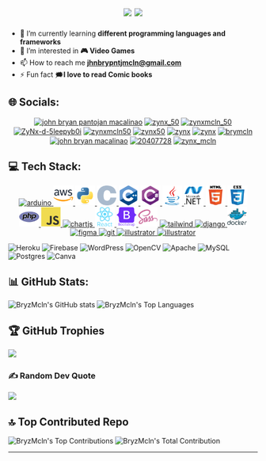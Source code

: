 <h1 align="center">
  <img width="10%" src="https://media0.giphy.com/media/KzJkzjggfGN5Py6nkT/giphy.gif?cid=ecf05e47qjg85psbj19i4as0jyjettm8o58u5jnt90dh6rgr&rid=giphy.gif">
  <a href="https://github.com/DenverCoder1/readme-typing-svg"><img src="https://readme-typing-svg.herokuapp.com?lines=👋+Hey,+my+name's+John+Bryan.;I+love+open-source.;I+love+learning.;&center=true&width=500&height=50"></a>
</h1>

- 🌱 I’m currently learning **different programming languages and frameworks**
- 👀 I’m interested in **🎮 Video Games**
- 📫 How to reach me **jhnbrypntjmcln@gmail.com**
- ⚡ Fun fact 🗯️**I love to read Comic books**

## 🌐 Socials:
<p align="center">
<!-- FACEBOOK -->
<a href="https://fb.com/john bryan pantojan macalinao" target="blank"><img align="center" src="https://raw.githubusercontent.com/rahuldkjain/github-profile-readme-generator/master/src/images/icons/Social/facebook.svg" alt="john bryan pantojan macalinao" height="30" width="40" /></a> 
<!-- INSTAGRAM -->
<a href="https://instagram.com/zynx_50" target="blank"><img align="center" src="https://raw.githubusercontent.com/rahuldkjain/github-profile-readme-generator/master/src/images/icons/Social/instagram.svg" alt="zynx_50" height="30" width="40" /></a>
<!-- TWITTER/X -->
<a href="https://twitter.com/zynxmcln_50" target="blank"><img align="center" src="https://raw.githubusercontent.com/rahuldkjain/github-profile-readme-generator/master/src/images/icons/Social/twitter.svg" alt="zynxmcln_50" height="30" width="40" /></a>
<!-- REDDIT -->
<a href="https://www.reddit.com/user/ZyNx-d-5leepyb0i/" target="blank"><img align="center" src="https://www.iconpacks.net/icons/2/free-reddit-logo-icon-2436-thumb.png" alt="ZyNx-d-5leepyb0i" height="30" width="30" /></a>
<!-- TIKTOK -->
<a href="https://www.tiktok.com/@zynxmcln50" target="blank"><img align="center" src="https://cdn.worldvectorlogo.com/logos/tiktok-1.svg" alt="zynxmcln50" height="30" width="30" /></a>
<!-- TWITCH -->
<a href="https://www.twitch.tv/zynx50" target="blank"><img align="center" src="https://cdn.iconscout.com/icon/free/png-256/free-twitch-logo-icon-download-in-svg-png-gif-file-formats--major-websites-set-pack-logos-icons-461838.png" alt="zynx50" height="30" width="30" /></a>
<!-- YOUTUBE -->
<a href="https://www.youtube.com/channel/UCA9WFWEMuLa8V9MBw2pBt2g" target="blank"><img align="center" src="https://raw.githubusercontent.com/rahuldkjain/github-profile-readme-generator/master/src/images/icons/Social/youtube.svg" alt="zynx" height="30" width="40" /></a>
<!-- PINTEREST -->
<a href="pinterest.com/ZyNx_50/" target="blank"><img align="center" src="https://www.svgrepo.com/show/183616/pinterest.svg" alt="zynx" height="30" width="40" /></a>
<!-- KAGGLE -->
<a href="https://kaggle.com/brymcln" target="blank"><img align="center" src="https://raw.githubusercontent.com/rahuldkjain/github-profile-readme-generator/master/src/images/icons/Social/kaggle.svg" alt="brymcln" height="30" width="40" /></a>
<!-- LINKED IN -->
<a href="https://linkedin.com/in/john bryan macalinao" target="blank"><img align="center" src="https://raw.githubusercontent.com/rahuldkjain/github-profile-readme-generator/master/src/images/icons/Social/linked-in-alt.svg" alt="john bryan macalinao" height="30" width="40" /></a>
<!-- STACKOVERFLOW -->
<a href="https://stackoverflow.com/users/20407728" target="blank"><img align="center" src="https://raw.githubusercontent.com/rahuldkjain/github-profile-readme-generator/master/src/images/icons/Social/stack-overflow.svg" alt="20407728" height="30" width="40" /></a>
<!-- LEETCODE -->
<a href="https://www.leetcode.com/zynx_mcln" target="blank"><img align="center" src="https://raw.githubusercontent.com/rahuldkjain/github-profile-readme-generator/master/src/images/icons/Social/leet-code.svg" alt="zynx_mcln" height="30" width="40" /></a>
</p>

## 💻 Tech Stack:
<p align="center">
<!-- Arduino -->
<a href="https://www.arduino.cc/" target="_blank" rel="noreferrer"> 
<img src="https://cdn.worldvectorlogo.com/logos/arduino-1.svg" alt="arduino" width="40" height="40"/> </a>
<!-- AWS -->
<a href="https://aws.amazon.com" target="_blank" rel="noreferrer">
<img src="https://raw.githubusercontent.com/devicons/devicon/master/icons/amazonwebservices/amazonwebservices-original-wordmark.svg" alt="aws" width="40" height="40"/>
</a>
<!-- Python -->
<a href="https://www.python.org" target="_blank" rel="noreferrer"> <img src="https://raw.githubusercontent.com/devicons/devicon/master/icons/python/python-original.svg" alt="python" width="40" height="40"/> </a>
<!-- C -->
<a href="https://www.cprogramming.com/" target="_blank" rel="noreferrer"> <img src="https://raw.githubusercontent.com/devicons/devicon/master/icons/c/c-original.svg" alt="c" width="40" height="40"/> </a>
<!-- C++ -->
<a href="https://www.w3schools.com/cpp/" target="_blank" rel="noreferrer"> <img src="https://raw.githubusercontent.com/devicons/devicon/master/icons/cplusplus/cplusplus-original.svg" alt="cplusplus" width="40" height="40"/> </a>
<!-- C# -->
<a href="https://www.w3schools.com/cs/" target="_blank" rel="noreferrer"> <img src="https://raw.githubusercontent.com/devicons/devicon/master/icons/csharp/csharp-original.svg" alt="csharp" width="40" height="40"/>
<!-- Java -->
<a href="https://www.java.com" target="_blank" rel="noreferrer"> <img src="https://raw.githubusercontent.com/devicons/devicon/master/icons/java/java-original.svg" alt="java" width="40" height="40"/> </a> 
</a>
<!-- .NET -->
<a href="https://dotnet.microsoft.com/" target="_blank" rel="noreferrer"> <img src="https://raw.githubusercontent.com/devicons/devicon/master/icons/dot-net/dot-net-original-wordmark.svg" alt="dotnet" width="40" height="40"/> </a>
<!-- HTML5 -->
<a href="https://www.w3.org/html/" target="_blank" rel="noreferrer"> <img src="https://raw.githubusercontent.com/devicons/devicon/master/icons/html5/html5-original-wordmark.svg" alt="html5" width="40" height="40"/> </a>
<!-- CSS3 -->
<a href="https://www.w3schools.com/css/" target="_blank" rel="noreferrer"> <img src="https://raw.githubusercontent.com/devicons/devicon/master/icons/css3/css3-original-wordmark.svg" alt="css3" width="40" height="40"/> </a>
<!-- PHP -->
<a href="https://www.php.net" target="_blank" rel="noreferrer"> <img src="https://raw.githubusercontent.com/devicons/devicon/master/icons/php/php-original.svg" alt="php" width="40" height="40"/> </a>
<!-- JavaScript -->
<a href="https://developer.mozilla.org/en-US/docs/Web/JavaScript" target="_blank" rel="noreferrer"> <img src="https://raw.githubusercontent.com/devicons/devicon/master/icons/javascript/javascript-original.svg" alt="javascript" width="40" height="40"/> </a>
<!-- Chart.js -->
<a href="https://www.chartjs.org" target="_blank" rel="noreferrer"> <img src="https://www.chartjs.org/media/logo-title.svg" alt="chartjs" width="40" height="40"/> </a>
<!-- React -->
<a href="https://reactjs.org/" target="_blank" rel="noreferrer"> <img src="https://raw.githubusercontent.com/devicons/devicon/master/icons/react/react-original-wordmark.svg" alt="react" width="40" height="40"/> </a>
<!-- Bootstrap -->
<a href="https://getbootstrap.com" target="_blank" rel="noreferrer"> <img src="https://raw.githubusercontent.com/devicons/devicon/master/icons/bootstrap/bootstrap-plain-wordmark.svg" alt="bootstrap" width="40" height="40"/> </a>
<!-- Sass -->
<a href="https://sass-lang.com" target="_blank" rel="noreferrer"> <img src="https://raw.githubusercontent.com/devicons/devicon/master/icons/sass/sass-original.svg" alt="sass" width="40" height="40"/> </a>
<!-- Tailwind CSS -->
<a href="https://tailwindcss.com/" target="_blank" rel="noreferrer"> <img src="https://www.vectorlogo.zone/logos/tailwindcss/tailwindcss-icon.svg" alt="tailwind" width="40" height="40"/> </a>
<!-- Django -->
<a href="https://www.djangoproject.com/" target="_blank" rel="noreferrer"> <img src="https://cdn.worldvectorlogo.com/logos/django.svg" alt="django" width="40" height="40"/> </a>
<!-- Docker -->
<a href="https://www.docker.com/" target="_blank" rel="noreferrer"> <img src="https://raw.githubusercontent.com/devicons/devicon/master/icons/docker/docker-original-wordmark.svg" alt="docker" width="40" height="40"/> </a>
<!-- Figma -->
<a href="https://www.figma.com/" target="_blank" rel="noreferrer"> <img src="https://www.vectorlogo.zone/logos/figma/figma-icon.svg" alt="figma" width="40" height="40"/> </a>
<!-- Git -->
<a href="https://git-scm.com/" target="_blank" rel="noreferrer"> <img src="https://www.vectorlogo.zone/logos/git-scm/git-scm-icon.svg" alt="git" width="40" height="40"/> </a>
<!-- Photoshop -->
<a href="https://www.adobe.com/in/products/photoshop.html" target="_blank" rel="noreferrer"> <img src="https://upload.wikimedia.org/wikipedia/commons/a/af/Adobe_Photoshop_CC_icon.svg" alt="illustrator" width="40" height="40"/> </a>
<!-- Illustrator -->
<a href="https://www.adobe.com/in/products/illustrator.html" target="_blank" rel="noreferrer"> <img src="https://www.vectorlogo.zone/logos/adobe_illustrator/adobe_illustrator-icon.svg" alt="illustrator" width="40" height="40"/> </a>
</p>

 ![Heroku](https://img.shields.io/badge/heroku-%23430098.svg?style=for-the-badge&logo=heroku&logoColor=white) 
 ![Firebase](https://img.shields.io/badge/firebase-%23039BE5.svg?style=for-the-badge&logo=firebase) 
 ![WordPress](https://img.shields.io/badge/WordPress-%23117AC9.svg?style=for-the-badge&logo=WordPress&logoColor=white) 
 ![OpenCV](https://img.shields.io/badge/opencv-%23white.svg?style=for-the-badge&logo=opencv&logoColor=white) 
 ![Apache](https://img.shields.io/badge/apache-%23D42029.svg?style=for-the-badge&logo=apache&logoColor=white) 
 ![MySQL](https://img.shields.io/badge/mysql-4479A1.svg?style=for-the-badge&logo=mysql&logoColor=white) 
 ![Postgres](https://img.shields.io/badge/postgres-%23316192.svg?style=for-the-badge&logo=postgresql&logoColor=white) 
 ![Canva](https://img.shields.io/badge/%20canva-%2331A8FF.svg?style=for-the-badge&logo=canva&logoColor=white)

## 📊 GitHub Stats:
![BryzMcln's GitHub stats](https://github-readme-stats.vercel.app/api?username=BryzMcln&show_icons=true&theme=dark&hide_border=false&include_all_commits=true&count_private=trueshow=reviews,discussions_started,discussions_answered,prs_merged,prs_merged_percentage)
![BryzMcln's Top Languages](https://github-readme-stats.vercel.app/api/top-langs/?username=BryzMcln&theme=dark&hide_border=false&include_all_commits=true&count_private=true&layout=compact)

## 🏆 GitHub Trophies
![](https://github-profile-trophy.vercel.app/?username=BryzMcln&theme=dark&no-frame=false&no-bg=false&margin-w=4)

### ✍️ Random Dev Quote
![](https://quotes-github-readme.vercel.app/api?type=horizontal&theme=dark)

## 🔝 Top Contributed Repo
![BryzMcln's Top Contributions](https://github-contributor-stats.vercel.app/api?username=BryzMcln&limit=5&theme=dark&combine_all_yearly_contributions=true)
![BryzMcln's Total Contribution](https://github-readme-streak-stats.herokuapp.com/?user=BryzMcln&theme=dark&hide_border=false)

---